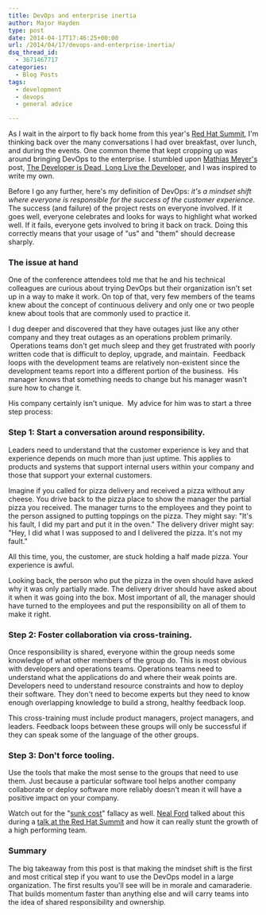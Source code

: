 ```yaml
---
title: DevOps and enterprise inertia
author: Major Hayden
type: post
date: 2014-04-17T17:46:25+00:00
url: /2014/04/17/devops-and-enterprise-inertia/
dsq_thread_id:
  - 3671467717
categories:
  - Blog Posts
tags:
  - development
  - devops
  - general advice

---
```

As I wait in the airport to fly back home from this year's [Red Hat Summit][1], I'm thinking back over the many conversations I had over breakfast, over lunch, and during the events. One common theme that kept cropping up was around bringing DevOps to the enterprise. I stumbled upon [Mathias Meyer's][2] post, [The Developer is Dead, Long Live the Developer][3], and I was inspired to write my own.

Before I go any further, here's my definition of DevOps: _it's a mindset shift where everyone is responsible for the success of the customer experience_. The success (and failure) of the project rests on everyone involved. If it goes well, everyone celebrates and looks for ways to highlight what worked well. If it fails, everyone gets involved to bring it back on track. Doing this correctly means that your usage of "us" and "them" should decrease sharply.

### The issue at hand

One of the conference attendees told me that he and his technical colleagues are curious about trying DevOps but their organization isn't set up in a way to make it work. On top of that, very few members of the teams knew about the concept of continuous delivery and only one or two people knew about tools that are commonly used to practice it.

I dug deeper and discovered that they have outages just like any other company and they treat outages as an operations problem primarily.  Operations teams don't get much sleep and they get frustrated with poorly written code that is difficult to deploy, upgrade, and maintain.  Feedback loops with the development teams are relatively non-existent since the development teams report into a different portion of the business.  His manager knows that something needs to change but his manager wasn't sure how to change it.

His company certainly isn't unique.  My advice for him was to start a three step process:

### Step 1: Start a conversation around responsibility.

Leaders need to understand that the customer experience is key and that experience depends on much more than just uptime. This applies to products and systems that support internal users within your company and those that support your external customers.

Imagine if you called for pizza delivery and received a pizza without any cheese. You drive back to the pizza place to show the manager the partial pizza you received. The manager turns to the employees and they point to the person assigned to putting toppings on the pizza. They might say: "It's his fault, I did my part and put it in the oven." The delivery driver might say: "Hey, I did what I was supposed to and I delivered the pizza. It's not my fault."

All this time, you, the customer, are stuck holding a half made pizza. Your experience is awful.

Looking back, the person who put the pizza in the oven should have asked why it was only partially made. The delivery driver should have asked about it when it was going into the box. Most important of all, the manager should have turned to the employees and put the responsibility on all of them to make it right.

### Step 2: Foster collaboration via cross-training.

Once responsibility is shared, everyone within the group needs some knowledge of what other members of the group do. This is most obvious with developers and operations teams. Operations teams need to understand what the applications do and where their weak points are. Developers need to understand resource constraints and how to deploy their software. They don't need to become experts but they need to know enough overlapping knowledge to build a strong, healthy feedback loop.

This cross-training must include product managers, project managers, and leaders. Feedback loops between these groups will only be successful if they can speak some of the language of the other groups.

### Step 3: Don't force tooling.

Use the tools that make the most sense to the groups that need to use them. Just because a particular software tool helps another company collaborate or deploy software more reliably doesn't mean it will have a positive impact on your company.

Watch out for the "[sunk cost][4]" fallacy as well. [Neal Ford][5] talked about this during a [talk at the Red Hat Summit][6] and how it can really stunt the growth of a high performing team.

### Summary

The big takeaway from this post is that making the mindset shift is the first and most critical step if you want to use the DevOps model in a large organization. The first results you'll see will be in morale and camaraderie. That builds momentum faster than anything else and will carry teams into the idea of shared responsibility and ownership.

 [1]: http://www.redhat.com/summit/2014/presentations/
 [2]: https://twitter.com/roidrage
 [3]: http://www.paperplanes.de/2014/4/17/the-developer-is-dead.html
 [4]: https://en.wikipedia.org/wiki/Sunk_costs
 [5]: http://nealford.com/
 [6]: http://nealford.com/downloads/Agile_Architecture_and_Design(Neal_Ford).pdf
